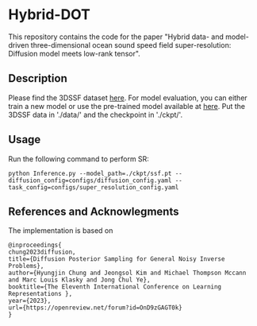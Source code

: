 # Hybrid-DOT

This repository contains the code for the paper "Hybrid data- and model-driven three-dimensional ocean sound speed field super-resolution: Diffusion model meets low-rank tensor".

## Description

Please find the 3DSSF dataset [here](https://drive.google.com/file/d/1mDZ29nNAQso_4TWC1N1bAjJc3rls8OSR/view?usp=drive_link). For model evaluation, you can either train a new model or use the pre-trained model available at [here](https://drive.google.com/file/d/15P59cckEFyhxVtwhUn3vCF7IbMz7cCae/view?usp=drive_link). Put the 3DSSF data in './data/' and the checkpoint in './ckpt/'.

## Usage

Run the following command to perform SR:
```
python Inference.py --model_path=./ckpt/ssf.pt --diffusion_config=configs/diffusion_config.yaml --task_config=configs/super_resolution_config.yaml
```

## References and Acknowlegments
The implementation is based on
```
@inproceedings{
chung2023diffusion,
title={Diffusion Posterior Sampling for General Noisy Inverse Problems},
author={Hyungjin Chung and Jeongsol Kim and Michael Thompson Mccann and Marc Louis Klasky and Jong Chul Ye},
booktitle={The Eleventh International Conference on Learning Representations },
year={2023},
url={https://openreview.net/forum?id=OnD9zGAGT0k}
}
```
